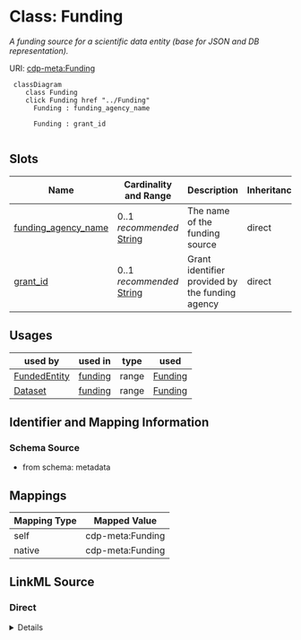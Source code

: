 

# Class: Funding


_A funding source for a scientific data entity (base for JSON and DB representation)._





URI: [cdp-meta:Funding](metadataFunding)






```mermaid
 classDiagram
    class Funding
    click Funding href "../Funding"
      Funding : funding_agency_name

      Funding : grant_id


```




<!-- no inheritance hierarchy -->


## Slots

| Name | Cardinality and Range | Description | Inheritance |
| ---  | --- | --- | --- |
| [funding_agency_name](funding_agency_name.md) | 0..1 _recommended_ <br/> [String](String.md) | The name of the funding source | direct |
| [grant_id](grant_id.md) | 0..1 _recommended_ <br/> [String](String.md) | Grant identifier provided by the funding agency | direct |





## Usages

| used by | used in | type | used |
| ---  | --- | --- | --- |
| [FundedEntity](FundedEntity.md) | [funding](funding.md) | range | [Funding](Funding.md) |
| [Dataset](Dataset.md) | [funding](funding.md) | range | [Funding](Funding.md) |






## Identifier and Mapping Information







### Schema Source


* from schema: metadata




## Mappings

| Mapping Type | Mapped Value |
| ---  | ---  |
| self | cdp-meta:Funding |
| native | cdp-meta:Funding |







## LinkML Source

<!-- TODO: investigate https://stackoverflow.com/questions/37606292/how-to-create-tabbed-code-blocks-in-mkdocs-or-sphinx -->

### Direct

<details>
```yaml
name: Funding
description: A funding source for a scientific data entity (base for JSON and DB representation).
from_schema: metadata
attributes:
  funding_agency_name:
    name: funding_agency_name
    description: The name of the funding source.
    from_schema: metadata
    exact_mappings:
    - cdp-common:funding_agency_name
    rank: 1000
    alias: funding_agency_name
    owner: Funding
    domain_of:
    - Funding
    range: string
    recommended: true
    inlined: true
    inlined_as_list: true
  grant_id:
    name: grant_id
    description: Grant identifier provided by the funding agency
    from_schema: metadata
    exact_mappings:
    - cdp-common:funding_grant_id
    rank: 1000
    alias: grant_id
    owner: Funding
    domain_of:
    - Funding
    range: string
    recommended: true
    inlined: true
    inlined_as_list: true

```
</details>

### Induced

<details>
```yaml
name: Funding
description: A funding source for a scientific data entity (base for JSON and DB representation).
from_schema: metadata
attributes:
  funding_agency_name:
    name: funding_agency_name
    description: The name of the funding source.
    from_schema: metadata
    exact_mappings:
    - cdp-common:funding_agency_name
    rank: 1000
    alias: funding_agency_name
    owner: Funding
    domain_of:
    - Funding
    range: string
    recommended: true
    inlined: true
    inlined_as_list: true
  grant_id:
    name: grant_id
    description: Grant identifier provided by the funding agency
    from_schema: metadata
    exact_mappings:
    - cdp-common:funding_grant_id
    rank: 1000
    alias: grant_id
    owner: Funding
    domain_of:
    - Funding
    range: string
    recommended: true
    inlined: true
    inlined_as_list: true

```
</details>
